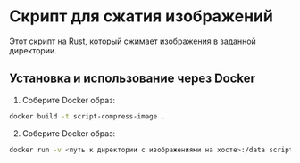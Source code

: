 # Скрипт для сжатия изображений

Этот скрипт на Rust, который сжимает изображения в заданной директории.

## Установка и использование через Docker

1. Соберите Docker образ:
```bash
docker build -t script-compress-image .
```


2. Соберите Docker образ:
```bash
docker run -v <путь к директории с изображениями на хосте>:/data script-compress-image
```



